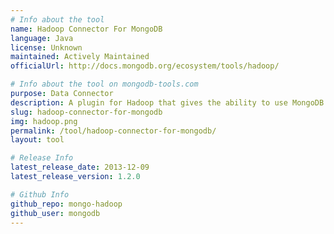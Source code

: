 ```yaml
---
# Info about the tool
name: Hadoop Connector For MongoDB
language: Java
license: Unknown
maintained: Actively Maintained
officialUrl: http://docs.mongodb.org/ecosystem/tools/hadoop/

# Info about the tool on mongodb-tools.com
purpose: Data Connector
description: A plugin for Hadoop that gives the ability to use MongoDB as an input source and/or an output source.
slug: hadoop-connector-for-mongodb
img: hadoop.png
permalink: /tool/hadoop-connector-for-mongodb/
layout: tool

# Release Info
latest_release_date: 2013-12-09
latest_release_version: 1.2.0

# Github Info
github_repo: mongo-hadoop
github_user: mongodb
---
```


